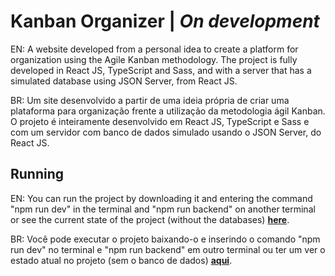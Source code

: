 # Kanban Organizer | *On development*

EN: A website developed from a personal idea to create a platform for organization using the Agile Kanban methodology. The project is fully developed in React JS, TypeScript and Sass, and with a server that has a simulated database using JSON Server, from React JS.

BR: Um site desenvolvido a partir de uma ideia própria de criar uma plataforma para organização frente a utilização da metodologia ágil Kanban. O projeto é inteiramente desenvolvido em React JS, TypeScript e Sass e com um servidor com banco de dados simulado usando o JSON Server, do React JS.

## Running

EN: You can run the project by downloading it and entering the command "npm run dev" in the terminal and "npm run backend" on another terminal or see the current state of the project (without the databases) **[here](https://kauesoares.website)**.

BR: Você pode executar o projeto baixando-o e inserindo o comando "npm run dev" no terminal e "npm run backend" em outro terminal ou ter um ver o estado atual no projeto (sem o banco de dados) **[aqui](https://kauesoares.website)**.

